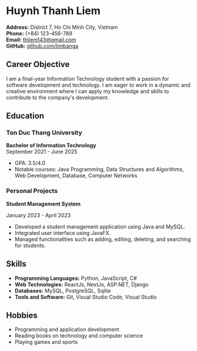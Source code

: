 # Huynh Thanh Liem

**Address:** District 7, Ho Chi Minh City, Vietnam  
**Phone:** (+84) 123-456-789  
**Email:** <thliem143@gmail.com>  
**GitHub:** [github.com/limbanga](https://github.com/limbanga)

## Career Objective

I am a final-year Information Technology student with a passion for software development and technology. I am eager to work in a dynamic and creative environment where I can apply my knowledge and skills to contribute to the company's development.

## Education

### Ton Duc Thang University

**Bachelor of Information Technology**  
September 2021 - June 2025  

- GPA: 3.5/4.0
- Notable courses: Java Programming, Data Structures and Algorithms, Web Development, Database, Computer Networks

### Personal Projects

**Student Management System**  

January 2023 - April 2023

- Developed a student management application using Java and MySQL.
- Integrated user interface using JavaFX.
- Managed functionalities such as adding, editing, deleting, and searching for students.

## Skills

- **Programming Languages:** Python, JavaScript, C#
- **Web Technologies:** ReactJs, NextJs, ASP.NET, Django
- **Databases:** MySQL, PostgreSQL, Sqlite
- **Tools and Software:** Git, Visual Studio Code, Visual Studio

## Hobbies

- Programming and application development
- Reading books on technology and computer science
- Playing games and sports
